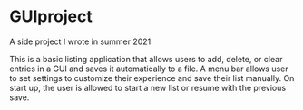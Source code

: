 # GUIproject
A side project I wrote in summer 2021

This is a basic listing application that allows users to add, delete, or clear entries in a GUI and saves it automatically to a file.
A menu bar allows user to set settings to customize their experience and save their list manually.
On start up, the user is allowed to start a new list or resume with the previous save.
